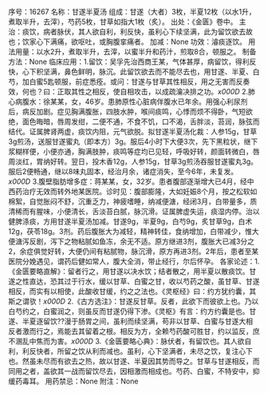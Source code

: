 序号：16267
名称：甘遂半夏汤
组成：甘遂（大者）3枚，半夏12枚（以水1升，煮取半升，去滓），芍药5枚，甘草如指大1枚（炙）。
出处：《金匮》卷中。
主治：痰饮，病者脉伏，其人欲自利，利反快，虽利心下续坚满，此为留饮欲去故也；饮家心下满痛，欲呕吐，或胸腹挛痛者。
加减：None
功效：濬痰逐饮。
用法用量：以水2升，煮取半升，去滓，以蜜半升和药汁，煎取8合，顿服之。
制备方法：None
临床应用：1.留饮：吴孚先治西商王某，气体甚厚，病留饮，得利反快，心下积坚满，鼻色鲜明，脉沉。此留饮欲去而不能尽去也，用甘遂、半夏、白芍，加白蜜5匙顿服，前症悉痊。或问：甘遂与甘草其性相反，用之无害而反奏效，何也？曰：正取其性之相反，使自相攻击，以成疏瀹决排之功。_x000D_
2.肺心病腹水：徐某某，女，46岁。患肺原性心脏病伴腹水已年余。用强心利尿剂后，病反加剧。症见胸满腹胀，四肢水肿，喉间痰鸣，心悸而烦不得卧，气短欲绝，面色晦暗，唇周发绀，二便不通，不食不饥，口不渴，舌胖淡，苔润，脉弦而结代。证属脾肾两虚，痰饮内阻，元气欲脱。拟甘遂半夏汤化裁：人参15g，甘草3g煎汤，送服甘遂蜜丸（即本方）3g。服后4小时下大便3次，先下黑粒状，继下浆糊样便，小便亦通，胸满肢肿，痰鸣等症均已见轻，呼吸好转，颜面转微白，唇周淡红，胃纳好转。翌日，投木香12g，人参15g，甘草3g煎汤吞服甘遂蜜丸3g。服后2便畅通，继以8味丸固本，经治月余，诸症消失，至今6年，未复发。_x000D_
3.腹壁脂肪增多症：蒋某某，女，32岁。患者腹部逐渐增大已4月，经中西药治疗无效而转外地某医院。诊时见：腹部膨隆，大如妊娠8个月，按之松软如棉絮，自觉胀闷不舒，沉重乏力，神疲嗜睡，纳减便溏，经闭3月，白带量多，质清稀而有腥味，小便清长，舌淡苔白腻，脉沉滑。证属脾虚失运，痰湿内停。治以健脾涤痰，方用甘遂半夏汤加减。甘遂9g，半夏9g，白芍9g，炙甘草9g，白术12g，茯苓18g。3剂。药后腹胀大为减轻，精神转佳，食纳增加，白带减少，惟大便溏泻反剧，泻下之物粘腻如鱼冻，余无不适。原方继进3剂，腹胀大已减3分之2，余症俱觉好转，大便仍间有粘腻物，脉沉滑，原方再进3剂。2年后，患者至某医院分娩遇见，谓药后健如常人，腹大全消，带止经行，尔后怀孕。
各家论述：1.《金匮要略直解》：留者行之，用甘遂以决水饮；结者散之，用半夏以散痰饮。甘遂之性直达，恐其过于行水，缓以甘草、白蜜之甘，收以芍药之酸，虽甘草、甘遂相反，而实有以相使，此酸收甘缓，约之之法也。《灵枢经》曰：约方犹约囊，其斯之谓欤！_x000D_
2.《古方选注》：甘遂反甘草。反者，此欲下而彼欲上也。乃以白芍约之，白蜜润之，则虽反而甘遂仍得下渗。《灵枢》有言：约方约囊是也。甘遂、半夏逐留饮??漫于肠胃之间，虽利而续坚满，苟非以甘草、白蜜与甘遂大相反者激而行之，焉能去其留着之根。相反为方，全赖芍药酸可胜甘，约以监反，庶不溷乱中焦而为害。_x000D_
3.《金匮要略心典》：脉伏者，有留饮也。其人欲自利，利反快者，所留之饮从利而减也。虽利，心下坚满者，未尽之饮，复注心下也。然虽未尽而有欲去之热，故以甘遂、半夏因其势而导之。甘草与甘遂相反，而同用之者，盖欲其一战而留饮尽去，因相激而相成也。芍药、白蜜，不特安中，抑缓药毒耳。
用药禁忌：None
附注：None
